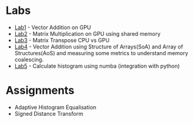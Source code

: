 # Labs
- [Lab1](./Labs/lab1) - Vector Addition on GPU
- [Lab2](./Labs/lab2) - Matrix Multiplication on GPU using shared memory
- [Lab3](./Labs/lab3) - Matrix Transpose CPU vs GPU
- [Lab4](./Labs/lab4) - Vector Addition using Structure of Arrays(SoA) and
Array of Structures(AoS) and measuring some metrics to understand memory
coalescing.
- [Lab5](./Labs/lab5) - Calculate histogram using numba (integration with python)


# Assignments
- Adaptive Histogram Equalisation
- Signed Distance Transform
